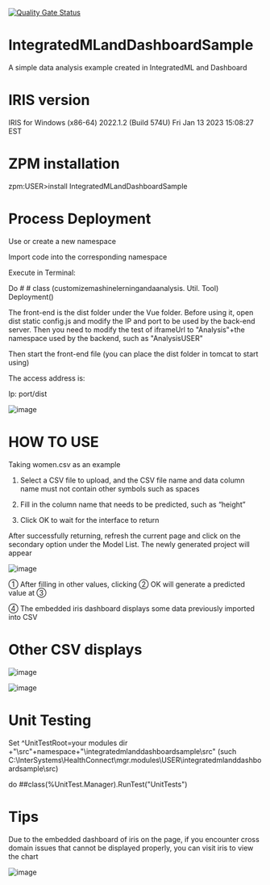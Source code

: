[![Quality Gate Status](https://community.objectscriptquality.com/api/project_badges/measure?project=intersystems_iris_community%2FIntegratedMLandDashboardSample&metric=alert_status)](https://community.objectscriptquality.com/dashboard?id=intersystems_iris_community%2FIntegratedMLandDashboardSample)   


# IntegratedMLandDashboardSample

A simple data analysis example created in IntegratedML and Dashboard

# IRIS version 

IRIS for Windows (x86-64) 2022.1.2 (Build 574U) Fri Jan 13 2023 15:08:27 EST

# ZPM installation

zpm:USER>install IntegratedMLandDashboardSample

# Process Deployment 


Use or create a new namespace

Import code into the corresponding namespace

Execute in Terminal:

Do # # class (customizemashinelerningandaanalysis. Util. Tool) Deployment()

The front-end is the dist folder under the Vue folder. Before using it, open dist static config.js and modify the IP and port to be used by the back-end server. Then you need to modify the test of iframeUrl to "Analysis"+the namespace used by the backend, such as "AnalysisUSER"

Then start the front-end file (you can place the dist folder in tomcat to start using)

The access address is:

Ip: port/dist


![image](https://github.com/cangjiujiu/IntegratedMLandDashboardSample/assets/124135718/323ada13-d45e-4b3b-a451-165dec5ffcce)


# HOW TO USE

Taking women.csv as an example

1. Select a CSV file to upload, and the CSV file name and data column name must not contain other symbols such as spaces

2. Fill in the column name that needs to be predicted, such as “height”

3. Click OK to wait for the interface to return

After successfully returning, refresh the current page and click on the secondary option under the Model List. The newly generated project will appear

![image](https://github.com/cangjiujiu/IntegratedMLandDashboardSample/assets/124135718/1c406a3a-758d-497d-a42e-eda648a62b6c)

① After filling in other values, clicking ② OK will generate a predicted value at ③

④ The embedded iris dashboard displays some data previously imported into CSV


# Other CSV displays


![image](https://github.com/cangjiujiu/IntegratedMLandDashboardSample/assets/124135718/e9334c6c-a8b3-4aff-9570-d914d5d796c0)

![image](https://github.com/cangjiujiu/IntegratedMLandDashboardSample/assets/124135718/76a73470-c395-492e-bbe6-a6c602dd92c0)

# Unit Testing

  Set ^UnitTestRoot=your modules dir +"\src"+namespace+"\integratedmlanddashboardsample\src" (such C:\InterSystems\HealthConnect\mgr\.modules\USER\integratedmlanddashboardsample\src)

  do ##class(%UnitTest.Manager).RunTest("UnitTests")

# Tips

Due to the embedded dashboard of iris on the page, if you encounter cross domain issues that cannot be displayed properly, you can visit iris to view the chart

![image](https://github.com/cangjiujiu/IntegratedMLandDashboardSample/assets/124135718/d527f988-4703-40a2-ad48-d05c842b0c7d)


